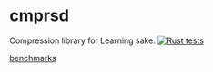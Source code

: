 # cmprsd
Compression library for Learning sake.
[![Rust tests](https://github.com/melcar/cmprsd/actions/workflows/rust_tests.yml/badge.svg)](https://github.com/melcar/cmprsd/actions/workflows/rust_tests.yml)

[benchmarks](https://melcar.github.io/cmprsd/dev/bench/)
